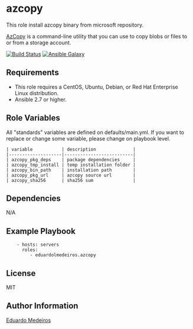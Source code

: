 azcopy
======

This role install azcopy binary from microsoft repository.

[AzCopy](https://docs.microsoft.com/en-us/azure/storage/common/storage-use-azcopy-v10) is a command-line utility that you can use to copy blobs or files to or from a storage account.

[![Build Status](https://github.com/eduardolmedeiros/ansible-role-azcopy/workflows/build/badge.svg)](https://github.com/eduardolmedeiros/ansible-role-azcopy/actions?query=workflow%3Abuild)
[![Ansible Galaxy](https://img.shields.io/badge/galaxy-eduardolmedeiros.azcopy-blue.svg)](https://galaxy.ansible.com/eduardolmedeiros/azcopy)

Requirements
------------

* This role requires a CentOS, Ubuntu, Debian, or Red Hat Enterprise Linux distribution.
* Ansible 2.7 or higher.



Role Variables
--------------

All "standards" variables are defined on defaults/main.yml.
If you want to replace or change some variable, please change on playbook level.

```
| variable           | description              |
|--------------------|--------------------------|
| azcopy_pkg_deps    | package dependencies     |
| azcopy_tmp_install | temp installation folder |
| azcopy_bin_path    | installation path        |
| azcopy_pkg_url     | azcopy source url        |
| azcopy_sha256      | sha256 sum               |
```

Dependencies
------------

N/A

Example Playbook
----------------
```
    - hosts: servers
      roles:
         - eduardolmedeiros.azcopy
```

License
-------

MIT

Author Information
------------------

[Eduardo Medeiros](https://www.emedeiros.me/)
